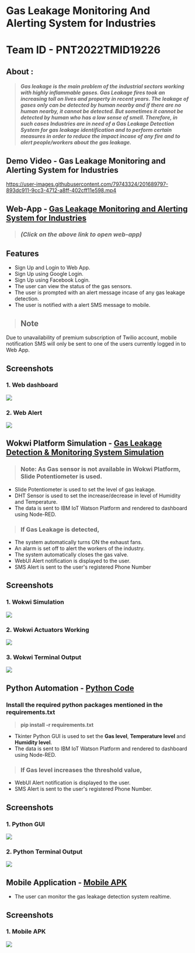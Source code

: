 # Gas Leakage Monitoring And Alerting System for Industries
# Team ID - PNT2022TMID19226

## **About :** 
> ##### Gas leakage is the main problem of the industrial sectors working with highly inflammable gases. Gas Leakage fires took an increasing toll on lives and property in recent years. The leakage of gases only can be detected by human nearby and if there are no human nearby, it cannot be detected. But sometimes it cannot be detected by human who has a low sense of smell. Therefore, in such cases Industries are in need of a Gas Leakage Detection System for gas leakage identification and to perform certain measures in order to reduce the impact incase of any fire and to alert people/workers about the gas leakage.

## **Demo Video - Gas Leakage Monitoring and Alerting System for Industries**
https://user-images.githubusercontent.com/79743324/201689797-893dc911-9cc3-4712-a8ff-402cff11e598.mp4



## **Web-App -**  [Gas Leakage Monitoring and Alerting System for Industries](https://monitor-gas-leakage.web.app/)
> ### *(Click on the above link to open web-app)*
## **Features**
*   Sign Up and Login to Web App.
*   Sign Up using Google Login.
*   Sign Up using Facebook Login.
*   The user can view the status of the gas sensors.
*   The user is prompted with an alert message incase of any gas leakage detection.
*   The user is notified with a alert SMS message to mobile.

> ## Note
 Due to unavailability of premium subscription of Twilio account, mobile notification SMS will only be sent to one of the users currently logged in to Web App.


## **Screenshots**
### 1.   Web dashboard
![](https://raw.githubusercontent.com/IBM-EPBL/IBM-Project-5462-1658765976/main/Final%20Deliverables/Web%20App/Web%20Dashboard.png?raw=true)
### 2.   Web Alert
![](https://github.com/IBM-EPBL/IBM-Project-5462-1658765976/blob/main/Final%20Deliverables/Web%20App/Web%20Alert.png?raw=true)


## **Wokwi Platform Simulation -** [Gas Leakage Detection & Monitoring System Simulation](https://wokwi.com/projects/347054810744226388)

> ### Note: As Gas sensor is not available in Wokwi Platform, Slide Potentiometer is used.

*   Slide Potentiometer is used to set the level of gas leakage.
*   DHT Sensor is used to set the increase/decrease in level of Humidity and Temperature.
*  The data is sent to IBM IoT Watson Platform and rendered to dashboard using Node-RED.

> ### If Gas Leakage is detected,

*   The system automatically turns ON the exhaust fans. 
*   An alarm is set off to alert the workers of the industry. 
*   The system automatically closes the gas valve.
*   WebUI Alert notification is displayed to the user.
*   SMS Alert is sent to the user's registered Phone Number
## **Screenshots**
### 1.   Wokwi Simulation
![](https://github.com/IBM-EPBL/IBM-Project-5462-1658765976/blob/main/Final%20Deliverables/Wokwi%20Simulation/Wokwi%20Simulation.png?raw=true)
### 2.   Wokwi Actuators Working
![](https://github.com/IBM-EPBL/IBM-Project-5462-1658765976/blob/main/Final%20Deliverables/Wokwi%20Simulation/Valve%20Close%2C%20Alarm%2C%20Exhaust%20Fan.png?raw=true)
### 3.   Wokwi Terminal Output
![](https://github.com/IBM-EPBL/IBM-Project-5462-1658765976/blob/main/Final%20Deliverables/Wokwi%20Simulation/Wokwi%20Terminal%20Output.png?raw=true)



## **Python Automation -** [Python Code](https://github.com/IBM-EPBL/IBM-Project-5462-1658765976/blob/main/Project%20Development%20Phase/Sprint%201/PNT2022TMID19226%20-%20Python%20Automation/Python%20Automation%20Code.py)
### Install the required python packages mentioned in the requirements.txt
>  **pip install -r requirements.txt**

*   Tkinter Python GUI is used to set the **Gas level**, **Temperature level** and **Humidity level**. 
*   The data is sent to IBM IoT Watson Platform and rendered to dashboard using Node-RED.

> ### If Gas level increases the threshold value,

*   WebUI Alert notification is displayed to the user.
*   SMS Alert is sent to the user's registered Phone Number.
## **Screenshots**
### 1.   Python GUI
![](https://github.com/IBM-EPBL/IBM-Project-5462-1658765976/blob/main/Final%20Deliverables/Python%20Automation/Python%20GUI.png?raw=true)
### 2.   Python Terminal Output
![](https://github.com/IBM-EPBL/IBM-Project-5462-1658765976/blob/main/Final%20Deliverables/Python%20Automation/Python%20Code%20Terminal%20Output.png?raw=true)


## **Mobile Application -** [Mobile APK](https://github.com/IBM-EPBL/IBM-Project-5462-1658765976/raw/main/Project%20Development%20Phase/Sprint%204/PNT2022TMID19226.apk)

*   The user can monitor the gas leakage detection system realtime.

## **Screenshots**
### 1.   Mobile APK
![](https://github.com/IBM-EPBL/IBM-Project-5462-1658765976/blob/main/Final%20Deliverables/Mobile%20Application/Mobile%20App%20HTTP%20Request.jpg?raw=true)
